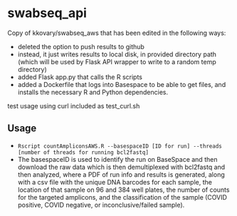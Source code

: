 # swabseq_api

Copy of kkovary/swabseq_aws that has been edited in the following ways:
- deleted the option to push results to github
- instead, it just writes results to local disk, in provided directory path (which will be used by Flask API wrapper to write to a random temp directory)
- added Flask app.py that calls the R scripts
- added a Dockerfile that logs into Basespace to be able to get files, and installs the necessary R and Python dependencies.

test usage using curl included as test_curl.sh

## Usage
 * `Rscript countAmpliconsAWS.R --basespaceID [ID for run] --threads [number of threads for running bcl2fastq]`
 * The basespaceID is used to identify the run on BaseSpace and then download the raw data which is then demultiplexed with bcl2fastq and then analyzed, where a PDF of run info and results is generated, along with a csv file with the unique DNA barcodes for each sample, the location of that sample on 96 and 384 well plates, the number of counts for the targeted amplicons, and the classification of the sample (COVID positive, COVID negative, or inconclusive/failed sample).

